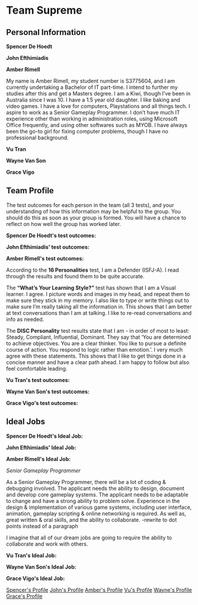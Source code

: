 # Team Supreme

## Personal Information

**Spencer De Hoedt**



**John Efthimiadis**



**Amber Rimell**

My name is Amber Rimell, my student number is S3775604, and I am currently undertaking a Bachelor of IT part-time. I intend to further my studies after this and get a Masters degree. 
I am a Kiwi, though I’ve been in Australia since I was 10. I have a 1.5 year old daughter. I like baking and video games. I have a love for computers, Playstations and all things tech. I aspire to work as a Senior Gameplay Programmer. 
I don’t have much IT experience other than working in administration roles, using Microsoft Office frequently, and using other softwares such as MYOB. I have always been the go-to girl for fixing computer problems, though I have no professional background.

**Vu Tran**



**Wayne Van Son**



**Grace Vigo**



## Team Profile

The test outcomes for each person in the team (all 3 tests), and your understanding of how this information may be helpful to the group. You should do this as soon as your group is formed. You will have a chance to reflect on how well the group has worked later.

**Spencer De Hoedt's test outcomes:**

**John Efthimiadis' test outcomes:**

**Amber Rimell's test outcomes:**

According to the **16 Personalities** test, I am a Defender (ISFJ-A). I read through the results and found them to be quite accurate.

The **“What’s Your Learning Style?”** test has shown that I am a Visual learner. I agree. I picture words and images in my head, and repeat them to make sure they stick in my memory. I also like to type or write things out to make sure I’m really taking all the information in.
This shows that I am better at text conversations than I am at talking. I like to re-read conversations and info as needed.

The **DISC Personality** test results state that I am - in order of most to least: Steady, Compliant, Influential, Dominant. They say that ‘You are determined to achieve objectives. You are a clear thinker. You like to pursue a definite course of action. You respond to logic rather than emotion.’. I very much agree with these statements.
This shows that I like to get things done in a concise manner and have a clear path ahead. I am happy to follow but also feel comfortable leading.

**Vu Tran's test outcomes:**

**Wayne Van Son's test outcomes:**

**Grace Vigo's test outcomes:**


## Ideal Jobs


**Spencer De Hoedt's Ideal Job:**



**John Efthimiadis' Ideal Job:**



**Amber Rimell's Ideal Job:**

*Senior Gameplay Programmer*

As a Senior Gameplay Programmer, there will be a lot of coding & debugging involved. The applicant needs the ability to design, document and develop core gameplay systems. The applicant needs to be adaptable to change and have a strong ability to problem solve. Experience in the design & implementation of various game systems, including user interface, animation, gameplay scripting & online networking is required. As well as, great written & oral skills, and the ability to collaborate. -rewrite to dot points instead of a paragraph

I imagine that all of our dream jobs are going to require the ability to collaborate and work with others. 

**Vu Tran's Ideal Job:**



**Wayne Van Son's Ideal Job:**



**Grace Vigo's Ideal Job:**



[Spencer's Profile]() [John's Profile]()  [Amber's Profile](https://amberrimell.github.io/introtoitassessment/myprofile)  [Vu's Profile]()  [Wayne's Profile]()  [Grace's Profile]()

